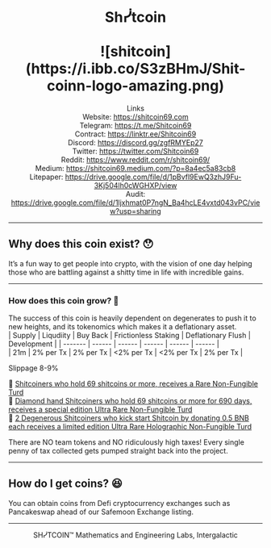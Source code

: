 <h1 align="center">
Shᓰtcoin
<br/><br/>
![shitcoin](https://i.ibb.co/S3zBHmJ/Shit-coinn-logo-amazing.png)  
</h1>
<div align="center">  

Links  
Website: https://shitcoin69.com  
Telegram: https://t.me/Shitcoin69  
Contract: https://linktr.ee/Shitcoin69  
Discord: https://discord.gg/zgfRMYEp27  
Twitter: https://twitter.com/Shitcoin69    
Reddit: https://www.reddit.com/r/shitcoin69/  
Medium: https://shitcoin69.medium.com/?p=8a4ec5a83cb8     
Litepaper: https://drive.google.com/file/d/1pBvfl9EwQ3zhJ9Fu-3Kj504lh0cWGHXP/view  
Audit: https://drive.google.com/file/d/1ljxhmat0P7ngN_Ba4hcLE4vxtd043vPC/view?usp=sharing  

</div>  

-------
## Why does this coin exist? 😯

It’s a fun way to get people into crypto, with the vision of one day helping those who are battling against a shitty time in life with incredible gains.  

-------
### How does this coin grow? 🧐

The success of this coin is heavily dependent on degenerates to push it to new heights, and its tokenomics which makes it a deflationary asset.  
|  Supply  |   Liqudiity    |      Buy Back     |   Frictionless Staking       |   Deflationary Flush |  Development |
|  ------- |    ------      |       ------      |          ------              |     ------           |    ------    |  
|   21m    |   2% per Tx    |      2% per Tx    |        <2% per Tx            |    <2% per Tx        |   2% per Tx  |    

Slippage 8-9%  

💩 [Shitcoiners who hold 69 shitcoins or more, receives a Rare Non-Fungible Turd](https://i.ibb.co/rFgRVWB/Thanks-for-buying-Shitcoin.png)    
💎 [Diamond hand Shitcoiners who hold 69 shitcoins or more for 690 days, receives a special edition Ultra Rare Non-Fungible Turd](https://i.ibb.co/fksdXpm/Degenerosity-NFT.png)  
🙊 [2 Degenerous Shitcoiners who kick start Shitcoin by donating 0.5 BNB each receives a limited edition Ultra Rare Holographic Non-Fungible Turd](https://i.ibb.co/kHRvjm3/Diamond-hand-2.png)  

There are NO team tokens and NO ridiculously high taxes! Every single penny of tax collected gets pumped straight back into the project.  




-------
## How do I get coins? 😆 

You can obtain coins from Defi cryptocurrency exchanges such as Pancakeswap ahead of our Safemoon Exchange listing.


<div align="center">  
      
    
*********************************************************  
    
SHᓰTCOIN™ Mathematics and Engineering Labs, Intergalactic  
     
</div align="center">     
